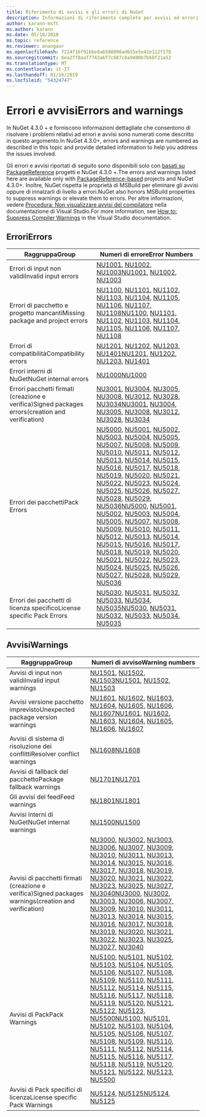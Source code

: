 ```yaml
---
title: Riferimento di avvisi e gli errori di NuGet
description: Informazioni di riferimento complete per avvisi ed errori generati da NuGet durante varie operazioni di NuGet.
author: karann-msft
ms.author: karann
ms.date: 05/18/2018
ms.topic: reference
ms.reviewer: anangaur
ms.openlocfilehash: f224f16f91bbe8a6580098ad655e5e42e112f178
ms.sourcegitcommit: 6ea2ff8aaf7743a6f7c687c8a9400b7b60f21a52
ms.translationtype: MT
ms.contentlocale: it-IT
ms.lasthandoff: 01/16/2019
ms.locfileid: "54324747"
---
```

# <a name="errors-and-warnings"></a><span data-ttu-id="7e299-103">Errori e avvisi</span><span class="sxs-lookup"><span data-stu-id="7e299-103">Errors and warnings</span></span>

<span data-ttu-id="7e299-104">In NuGet 4.3.0 + e forniscono informazioni dettagliate che consentono di risolvere i problemi relativi ad errori e avvisi sono numerati come descritto in questo argomento.</span><span class="sxs-lookup"><span data-stu-id="7e299-104">In NuGet 4.3.0+, errors and warnings are numbered as described in this topic and provide detailed information to help you address the issues involved.</span></span>

<span data-ttu-id="7e299-105">Gli errori e avvisi riportati di seguito sono disponibili solo con [basati su PackageReference](../consume-packages/package-references-in-project-files.md) progetti e NuGet 4.3.0 +.</span><span class="sxs-lookup"><span data-stu-id="7e299-105">The errors and warnings listed here are available only with [PackageReference-based](../consume-packages/package-references-in-project-files.md) projects and NuGet 4.3.0+.</span></span> <span data-ttu-id="7e299-106">Inoltre, NuGet rispetta le proprietà di MSBuild per eliminare gli avvisi oppure di innalzarli di livello a errori.</span><span class="sxs-lookup"><span data-stu-id="7e299-106">NuGet also honors MSBuild properties to suppress warnings or elevate them to errors.</span></span> <span data-ttu-id="7e299-107">Per altre informazioni, vedere [Procedura: Non visualizzare avvisi del compilatore](/visualstudio/ide/how-to-suppress-compiler-warnings) nella documentazione di Visual Studio.</span><span class="sxs-lookup"><span data-stu-id="7e299-107">For more information, see [How to: Suppress Compiler Warnings](/visualstudio/ide/how-to-suppress-compiler-warnings) in the Visual Studio documentation.</span></span>

## <a name="errors"></a><span data-ttu-id="7e299-108">Errori</span><span class="sxs-lookup"><span data-stu-id="7e299-108">Errors</span></span>

| <span data-ttu-id="7e299-109">Raggruppa</span><span class="sxs-lookup"><span data-stu-id="7e299-109">Group</span></span> | <span data-ttu-id="7e299-110">Numeri di errore</span><span class="sxs-lookup"><span data-stu-id="7e299-110">Error Numbers</span></span> |
| --- | --- |
| <span data-ttu-id="7e299-111">Errori di input non validi</span><span class="sxs-lookup"><span data-stu-id="7e299-111">Invalid input errors</span></span> | <span data-ttu-id="7e299-112">[NU1001](./errors-and-warnings/NU1001.md), [NU1002](./errors-and-warnings/NU1002.md), [NU1003](./errors-and-warnings/NU1003.md)</span><span class="sxs-lookup"><span data-stu-id="7e299-112">[NU1001](./errors-and-warnings/NU1001.md), [NU1002](./errors-and-warnings/NU1002.md), [NU1003](./errors-and-warnings/NU1003.md)</span></span> |
| <span data-ttu-id="7e299-113">Errori di pacchetto e progetto mancanti</span><span class="sxs-lookup"><span data-stu-id="7e299-113">Missing package and project errors</span></span> | <span data-ttu-id="7e299-114">[NU1100](./errors-and-warnings/NU1100.md), [NU1101](./errors-and-warnings/NU1101.md), [NU1102](./errors-and-warnings/NU1102.md), [NU1103](./errors-and-warnings/NU1103.md), [NU1104](./errors-and-warnings/NU1104.md), [NU1105](./errors-and-warnings/NU1105.md), [NU1106](./errors-and-warnings/NU1106.md), [NU1107](./errors-and-warnings/NU1107.md), [NU1108](./errors-and-warnings/NU1108.md)</span><span class="sxs-lookup"><span data-stu-id="7e299-114">[NU1100](./errors-and-warnings/NU1100.md), [NU1101](./errors-and-warnings/NU1101.md), [NU1102](./errors-and-warnings/NU1102.md), [NU1103](./errors-and-warnings/NU1103.md), [NU1104](./errors-and-warnings/NU1104.md), [NU1105](./errors-and-warnings/NU1105.md), [NU1106](./errors-and-warnings/NU1106.md), [NU1107](./errors-and-warnings/NU1107.md), [NU1108](./errors-and-warnings/NU1108.md)</span></span> |
| <span data-ttu-id="7e299-115">Errori di compatibilità</span><span class="sxs-lookup"><span data-stu-id="7e299-115">Compatibility errors</span></span> | <span data-ttu-id="7e299-116">[NU1201](./errors-and-warnings/NU1201.md), [NU1202](./errors-and-warnings/NU1202.md), [NU1203](./errors-and-warnings/NU1203.md), [NU1401](./errors-and-warnings/NU1401.md)</span><span class="sxs-lookup"><span data-stu-id="7e299-116">[NU1201](./errors-and-warnings/NU1201.md), [NU1202](./errors-and-warnings/NU1202.md), [NU1203](./errors-and-warnings/NU1203.md), [NU1401](./errors-and-warnings/NU1401.md)</span></span> |
| <span data-ttu-id="7e299-117">Errori interni di NuGet</span><span class="sxs-lookup"><span data-stu-id="7e299-117">NuGet internal errors</span></span> | [<span data-ttu-id="7e299-118">NU1000</span><span class="sxs-lookup"><span data-stu-id="7e299-118">NU1000</span></span>](./errors-and-warnings/NU1000.md) |
| <span data-ttu-id="7e299-119">Errori pacchetti firmati (creazione e verifica)</span><span class="sxs-lookup"><span data-stu-id="7e299-119">Signed packages errors(creation and verification)</span></span> | <span data-ttu-id="7e299-120">[NU3001](./errors-and-warnings/NU3001.md), [NU3004](./errors-and-warnings/NU3004.md), [NU3005](./errors-and-warnings/NU3005.md), [NU3008](./errors-and-warnings/NU3008.md), [NU3012](./errors-and-warnings/NU3012.md), [NU3028](./errors-and-warnings/NU3028.md), [NU3034](./errors-and-warnings/NU3034.md)</span><span class="sxs-lookup"><span data-stu-id="7e299-120">[NU3001](./errors-and-warnings/NU3001.md), [NU3004](./errors-and-warnings/NU3004.md), [NU3005](./errors-and-warnings/NU3005.md), [NU3008](./errors-and-warnings/NU3008.md), [NU3012](./errors-and-warnings/NU3012.md), [NU3028](./errors-and-warnings/NU3028.md), [NU3034](./errors-and-warnings/NU3034.md)</span></span>|
| <span data-ttu-id="7e299-121">Errori dei pacchetti</span><span class="sxs-lookup"><span data-stu-id="7e299-121">Pack Errors</span></span> | <span data-ttu-id="7e299-122">[NU5000](./errors-and-warnings/NU5000.md), [NU5001](./errors-and-warnings/NU5001.md), [NU5002](./errors-and-warnings/NU5002.md), [NU5003](./errors-and-warnings/NU5003.md), [NU5004](./errors-and-warnings/NU5004.md), [NU5005](./errors-and-warnings/NU5005.md), [NU5007](./errors-and-warnings/NU5007.md), [NU5008](./errors-and-warnings/NU5008.md), [NU5009](./errors-and-warnings/NU5009.md), [NU5010](./errors-and-warnings/NU5010.md), [NU5011](./errors-and-warnings/NU5011.md), [NU5012](./errors-and-warnings/NU5012.md), [NU5013](./errors-and-warnings/NU5013.md), [NU5014](./errors-and-warnings/NU5014.md), [NU5015](./errors-and-warnings/NU5015.md), [NU5016](./errors-and-warnings/NU5016.md), [NU5017](./errors-and-warnings/NU5017.md), [ NU5018](./errors-and-warnings/NU5018.md), [NU5019](./errors-and-warnings/NU5019.md), [NU5020](./errors-and-warnings/NU5020.md), [NU5021](./errors-and-warnings/NU5021.md), [NU5022](./errors-and-warnings/NU5022.md), [NU5023](./errors-and-warnings/NU5023.md), [NU5024](./errors-and-warnings/NU5024.md), [NU5025](./errors-and-warnings/NU5025.md), [NU5026](./errors-and-warnings/NU5026.md), [NU5027](./errors-and-warnings/NU5027.md), [NU5028](./errors-and-warnings/NU5028.md), [NU5029](./errors-and-warnings/NU5029.md), [NU5036](./errors-and-warnings/NU5036.md)</span><span class="sxs-lookup"><span data-stu-id="7e299-122">[NU5000](./errors-and-warnings/NU5000.md), [NU5001](./errors-and-warnings/NU5001.md), [NU5002](./errors-and-warnings/NU5002.md), [NU5003](./errors-and-warnings/NU5003.md), [NU5004](./errors-and-warnings/NU5004.md), [NU5005](./errors-and-warnings/NU5005.md), [NU5007](./errors-and-warnings/NU5007.md), [NU5008](./errors-and-warnings/NU5008.md), [NU5009](./errors-and-warnings/NU5009.md), [NU5010](./errors-and-warnings/NU5010.md), [NU5011](./errors-and-warnings/NU5011.md), [NU5012](./errors-and-warnings/NU5012.md), [NU5013](./errors-and-warnings/NU5013.md), [NU5014](./errors-and-warnings/NU5014.md), [NU5015](./errors-and-warnings/NU5015.md), [NU5016](./errors-and-warnings/NU5016.md), [NU5017](./errors-and-warnings/NU5017.md), [NU5018](./errors-and-warnings/NU5018.md), [NU5019](./errors-and-warnings/NU5019.md), [NU5020](./errors-and-warnings/NU5020.md), [NU5021](./errors-and-warnings/NU5021.md), [NU5022](./errors-and-warnings/NU5022.md), [NU5023](./errors-and-warnings/NU5023.md), [NU5024](./errors-and-warnings/NU5024.md), [NU5025](./errors-and-warnings/NU5025.md), [NU5026](./errors-and-warnings/NU5026.md), [NU5027](./errors-and-warnings/NU5027.md), [NU5028](./errors-and-warnings/NU5028.md), [NU5029](./errors-and-warnings/NU5029.md), [NU5036](./errors-and-warnings/NU5036.md)</span></span>
| <span data-ttu-id="7e299-123">Errori dei pacchetti di licenza specifico</span><span class="sxs-lookup"><span data-stu-id="7e299-123">License specific Pack Errors</span></span> | <span data-ttu-id="7e299-124">[NU5030](./errors-and-warnings/NU5030.md), [NU5031](./errors-and-warnings/NU5031.md), [NU5032](./errors-and-warnings/NU5032.md), [NU5033](./errors-and-warnings/NU5033.md), [NU5034](./errors-and-warnings/NU5034.md), [NU5035](./errors-and-warnings/NU5035.md)</span><span class="sxs-lookup"><span data-stu-id="7e299-124">[NU5030](./errors-and-warnings/NU5030.md), [NU5031](./errors-and-warnings/NU5031.md), [NU5032](./errors-and-warnings/NU5032.md), [NU5033](./errors-and-warnings/NU5033.md), [NU5034](./errors-and-warnings/NU5034.md), [NU5035](./errors-and-warnings/NU5035.md)</span></span>

## <a name="warnings"></a><span data-ttu-id="7e299-125">Avvisi</span><span class="sxs-lookup"><span data-stu-id="7e299-125">Warnings</span></span>

| <span data-ttu-id="7e299-126">Raggruppa</span><span class="sxs-lookup"><span data-stu-id="7e299-126">Group</span></span> | <span data-ttu-id="7e299-127">Numeri di avviso</span><span class="sxs-lookup"><span data-stu-id="7e299-127">Warning numbers</span></span> |
| --- | --- |
| <span data-ttu-id="7e299-128">Avvisi di input non validi</span><span class="sxs-lookup"><span data-stu-id="7e299-128">Invalid input warnings</span></span> | <span data-ttu-id="7e299-129">[NU1501](./errors-and-warnings/NU1501.md), [NU1502](./errors-and-warnings/NU1502.md), [NU1503](./errors-and-warnings/NU1503.md)</span><span class="sxs-lookup"><span data-stu-id="7e299-129">[NU1501](./errors-and-warnings/NU1501.md), [NU1502](./errors-and-warnings/NU1502.md), [NU1503](./errors-and-warnings/NU1503.md)</span></span> |
| <span data-ttu-id="7e299-130">Avvisi versione pacchetto imprevisto</span><span class="sxs-lookup"><span data-stu-id="7e299-130">Unexpected package version warnings</span></span> | <span data-ttu-id="7e299-131">[NU1601](./errors-and-warnings/NU1601.md), [NU1602](./errors-and-warnings/NU1602.md), [NU1603](./errors-and-warnings/NU1603.md), [NU1604](./errors-and-warnings/NU1604.md), [NU1605](./errors-and-warnings/NU1605.md), [NU1606](./errors-and-warnings/NU1108.md), [NU1607](./errors-and-warnings/NU1107.md)</span><span class="sxs-lookup"><span data-stu-id="7e299-131">[NU1601](./errors-and-warnings/NU1601.md), [NU1602](./errors-and-warnings/NU1602.md), [NU1603](./errors-and-warnings/NU1603.md), [NU1604](./errors-and-warnings/NU1604.md), [NU1605](./errors-and-warnings/NU1605.md), [NU1606](./errors-and-warnings/NU1108.md), [NU1607](./errors-and-warnings/NU1107.md)</span></span> |
| <span data-ttu-id="7e299-132">Avvisi di sistema di risoluzione dei conflitti</span><span class="sxs-lookup"><span data-stu-id="7e299-132">Resolver conflict warnings</span></span> | [<span data-ttu-id="7e299-133">NU1608</span><span class="sxs-lookup"><span data-stu-id="7e299-133">NU1608</span></span>](./errors-and-warnings/NU1608.md) |
| <span data-ttu-id="7e299-134">Avvisi di fallback del pacchetto</span><span class="sxs-lookup"><span data-stu-id="7e299-134">Package fallback warnings</span></span> | [<span data-ttu-id="7e299-135">NU1701</span><span class="sxs-lookup"><span data-stu-id="7e299-135">NU1701</span></span>](./errors-and-warnings/NU1701.md) |
| <span data-ttu-id="7e299-136">Gli avvisi del feed</span><span class="sxs-lookup"><span data-stu-id="7e299-136">Feed warnings</span></span> | [<span data-ttu-id="7e299-137">NU1801</span><span class="sxs-lookup"><span data-stu-id="7e299-137">NU1801</span></span>](./errors-and-warnings/NU1801.md) |
| <span data-ttu-id="7e299-138">Avvisi interni di NuGet</span><span class="sxs-lookup"><span data-stu-id="7e299-138">NuGet internal warnings</span></span> | [<span data-ttu-id="7e299-139">NU1500</span><span class="sxs-lookup"><span data-stu-id="7e299-139">NU1500</span></span>](./errors-and-warnings/NU1500.md) |
| <span data-ttu-id="7e299-140">Avvisi di pacchetti firmati (creazione e verifica)</span><span class="sxs-lookup"><span data-stu-id="7e299-140">Signed packages warnings(creation and verification)</span></span> | <span data-ttu-id="7e299-141">[NU3000](./errors-and-warnings/NU3000.md), [NU3002](./errors-and-warnings/NU3002.md), [NU3003](./errors-and-warnings/NU3003.md), [NU3006](./errors-and-warnings/NU3006.md), [NU3007](./errors-and-warnings/NU3007.md), [NU3009](./errors-and-warnings/NU3009.md), [NU3010](./errors-and-warnings/NU3010.md), [NU3011](./errors-and-warnings/NU3011.md), [NU3013](./errors-and-warnings/NU3013.md), [NU3014](./errors-and-warnings/NU3014.md), [NU3015](./errors-and-warnings/NU3015.md), [NU3016](./errors-and-warnings/NU3016.md), [NU3017](./errors-and-warnings/NU3017.md), [NU3018](./errors-and-warnings/NU3018.md), [NU3019](./errors-and-warnings/NU3019.md), [NU3020](./errors-and-warnings/NU3020.md), [NU3021](./errors-and-warnings/NU3021.md), [ NU3022](./errors-and-warnings/NU3022.md), [NU3023](./errors-and-warnings/NU3023.md), [NU3025](./errors-and-warnings/NU3025.md), [NU3027](./errors-and-warnings/NU3027.md), [NU3040](./errors-and-warnings/NU3040.md)</span><span class="sxs-lookup"><span data-stu-id="7e299-141">[NU3000](./errors-and-warnings/NU3000.md), [NU3002](./errors-and-warnings/NU3002.md), [NU3003](./errors-and-warnings/NU3003.md), [NU3006](./errors-and-warnings/NU3006.md), [NU3007](./errors-and-warnings/NU3007.md), [NU3009](./errors-and-warnings/NU3009.md), [NU3010](./errors-and-warnings/NU3010.md), [NU3011](./errors-and-warnings/NU3011.md), [NU3013](./errors-and-warnings/NU3013.md), [NU3014](./errors-and-warnings/NU3014.md), [NU3015](./errors-and-warnings/NU3015.md), [NU3016](./errors-and-warnings/NU3016.md), [NU3017](./errors-and-warnings/NU3017.md), [NU3018](./errors-and-warnings/NU3018.md), [NU3019](./errors-and-warnings/NU3019.md), [NU3020](./errors-and-warnings/NU3020.md), [NU3021](./errors-and-warnings/NU3021.md), [NU3022](./errors-and-warnings/NU3022.md), [NU3023](./errors-and-warnings/NU3023.md), [NU3025](./errors-and-warnings/NU3025.md), [NU3027](./errors-and-warnings/NU3027.md), [NU3040](./errors-and-warnings/NU3040.md)</span></span> |
| <span data-ttu-id="7e299-142">Avvisi di Pack</span><span class="sxs-lookup"><span data-stu-id="7e299-142">Pack Warnings</span></span> | <span data-ttu-id="7e299-143">[NU5100](./errors-and-warnings/NU5100.md), [NU5101](./errors-and-warnings/NU5101.md), [NU5102](./errors-and-warnings/NU5102.md), [NU5103](./errors-and-warnings/NU5103.md), [NU5104](./errors-and-warnings/NU5104.md), [NU5105](./errors-and-warnings/NU5105.md), [NU5106](./errors-and-warnings/NU5106.md), [NU5107](./errors-and-warnings/NU5107.md), [NU5108](./errors-and-warnings/NU5108.md), [NU5109](./errors-and-warnings/NU5109.md), [NU5110](./errors-and-warnings/NU5110.md), [NU5111](./errors-and-warnings/NU5111.md), [NU5112](./errors-and-warnings/NU5112.md), [NU5114](./errors-and-warnings/NU5114.md), [NU5115](./errors-and-warnings/NU5115.md), [NU5116](./errors-and-warnings/NU5116.md), [NU5117](./errors-and-warnings/NU5117.md), [ NU5118](./errors-and-warnings/NU5118.md), [NU5119](./errors-and-warnings/NU5119.md), [NU5120](./errors-and-warnings/NU5120.md), [NU5121](./errors-and-warnings/NU5121.md), [NU5122](./errors-and-warnings/NU5122.md), [NU5123](./errors-and-warnings/NU5123.md), [NU5500](./errors-and-warnings/NU5500.md)</span><span class="sxs-lookup"><span data-stu-id="7e299-143">[NU5100](./errors-and-warnings/NU5100.md), [NU5101](./errors-and-warnings/NU5101.md), [NU5102](./errors-and-warnings/NU5102.md), [NU5103](./errors-and-warnings/NU5103.md), [NU5104](./errors-and-warnings/NU5104.md), [NU5105](./errors-and-warnings/NU5105.md), [NU5106](./errors-and-warnings/NU5106.md), [NU5107](./errors-and-warnings/NU5107.md), [NU5108](./errors-and-warnings/NU5108.md), [NU5109](./errors-and-warnings/NU5109.md), [NU5110](./errors-and-warnings/NU5110.md), [NU5111](./errors-and-warnings/NU5111.md), [NU5112](./errors-and-warnings/NU5112.md), [NU5114](./errors-and-warnings/NU5114.md), [NU5115](./errors-and-warnings/NU5115.md), [NU5116](./errors-and-warnings/NU5116.md), [NU5117](./errors-and-warnings/NU5117.md), [NU5118](./errors-and-warnings/NU5118.md), [NU5119](./errors-and-warnings/NU5119.md), [NU5120](./errors-and-warnings/NU5120.md), [NU5121](./errors-and-warnings/NU5121.md), [NU5122](./errors-and-warnings/NU5122.md), [NU5123](./errors-and-warnings/NU5123.md), [NU5500](./errors-and-warnings/NU5500.md)</span></span>
| <span data-ttu-id="7e299-144">Avvisi di Pack specifici di licenza</span><span class="sxs-lookup"><span data-stu-id="7e299-144">License specific Pack Warnings</span></span> | <span data-ttu-id="7e299-145">[NU5124](./errors-and-warnings/NU5124.md), [NU5125](./errors-and-warnings/NU5125.md)</span><span class="sxs-lookup"><span data-stu-id="7e299-145">[NU5124](./errors-and-warnings/NU5124.md), [NU5125](./errors-and-warnings/NU5125.md)</span></span>